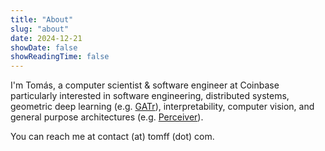 ```yaml
---
title: "About"
slug: "about"
date: 2024-12-21
showDate: false
showReadingTime: false
---
```

I'm Tomás, a computer scientist & software engineer at Coinbase particularly interested in software engineering, distributed systems,
geometric deep learning (e.g. [GATr](https://arxiv.org/pdf/2305.18415.pdf)),
interpretability, computer vision, and general purpose architectures (e.g. [Perceiver](https://www.deepmind.com/blog/building-architectures-that-can-handle-the-worlds-data)).

You can reach me at contact (at) tomff (dot) com.
